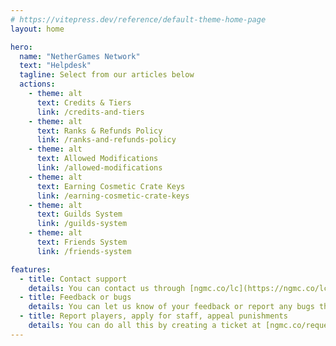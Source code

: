 ```yaml
---
# https://vitepress.dev/reference/default-theme-home-page
layout: home

hero:
  name: "NetherGames Network"
  text: "Helpdesk"
  tagline: Select from our articles below
  actions:
    - theme: alt
      text: Credits & Tiers
      link: /credits-and-tiers
    - theme: alt
      text: Ranks & Refunds Policy
      link: /ranks-and-refunds-policy
    - theme: alt
      text: Allowed Modifications
      link: /allowed-modifications
    - theme: alt
      text: Earning Cosmetic Crate Keys
      link: /earning-cosmetic-crate-keys
    - theme: alt
      text: Guilds System
      link: /guilds-system
    - theme: alt
      text: Friends System
      link: /friends-system

features:
  - title: Contact support
    details: You can contact us through [ngmc.co/lc](https://ngmc.co/lc) or through Modmail on our Discord server.
  - title: Feedback or bugs
    details: You can let us know of your feedback or report any bugs through our Discord server at [ngmc.co/discord](https://ngmc.co/discord)
  - title: Report players, apply for staff, appeal punishments
    details: You can do all this by creating a ticket at [ngmc.co/request](https://ngmc.co/request)
---
```


